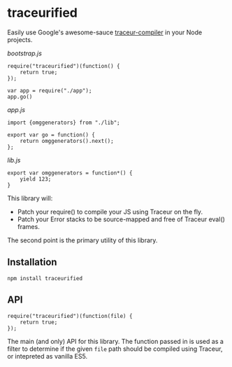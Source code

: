 # traceurified

Easily use Google's awesome-sauce [traceur-compiler](https://github.com/google/traceur-compiler) in your Node projects.

*bootstrap.js*
```
require("traceurified")(function() {
    return true; 
});

var app = require("./app");
app.go()
```

*app.js*
```
import {omggenerators} from "./lib";

export var go = function() {
    return omggenerators().next();
};
```

*lib.js*
```
export var omggenerators = function*() {
    yield 123;
}
```

This library will:

 * Patch your require() to compile your JS using Traceur on the fly.
 * Patch your Error stacks to be source-mapped and free of Traceur eval() frames.

The second point is the primary utility of this library.

## Installation

```
npm install traceurified
```

## API

```
require("traceurified")(function(file) {
    return true; 
});
```

The main (and only) API for this library. The function passed in is used as a filter to determine if the given `file` path should be compiled using Traceur, or intepreted as vanilla ES5.
